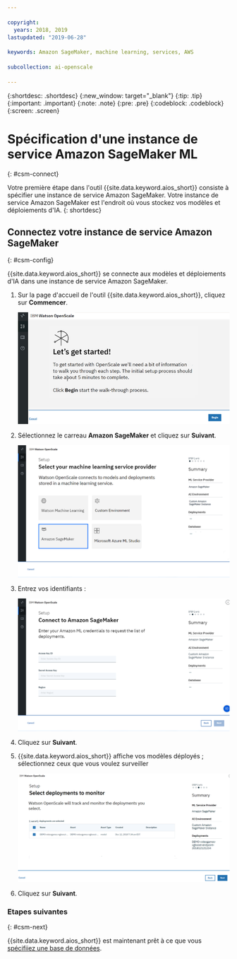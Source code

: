 ```yaml
---

copyright:
  years: 2018, 2019
lastupdated: "2019-06-28"

keywords: Amazon SageMaker, machine learning, services, AWS

subcollection: ai-openscale

---
```


{:shortdesc: .shortdesc}
{:new_window: target="_blank"}
{:tip: .tip}
{:important: .important}
{:note: .note}
{:pre: .pre}
{:codeblock: .codeblock}
{:screen: .screen}

# Spécification d'une instance de service Amazon SageMaker ML
{: #csm-connect}

Votre première étape dans l'outil {{site.data.keyword.aios_short}} consiste à spécifier une instance de service Amazon SageMaker. Votre instance de service Amazon SageMaker est l'endroit où vous stockez vos modèles et déploiements d'IA.
{: shortdesc}

## Connectez votre instance de service Amazon SageMaker
{: #csm-config}

{{site.data.keyword.aios_short}} se connecte aux modèles et déploiements d'IA dans une instance de service Amazon SageMaker.

1.  Sur la page d'accueil de l'outil {{site.data.keyword.aios_short}}, cliquez sur **Commencer**.

    ![Page d'accueil](images/gs-config-start.png)

1.  Sélectionnez le carreau **Amazon SageMaker** et cliquez sur **Suivant**.

    ![Sélection du service Amazon SageMaker](images/connect-sage.png)

1.  Entrez vos identifiants :

    ![Entrée des identifiants du service Amazon SageMaker](images/connect-sage-cred.png)

1.  Cliquez sur **Suivant**.

1.  {{site.data.keyword.aios_short}} affiche vos modèles déployés ; sélectionnez ceux que vous voulez surveiller

    ![Sélection des modèles déployés Amazon SageMaker](images/connect-sage-deploys.png)

1.  Cliquez sur **Suivant**.

### Etapes suivantes
{: #csm-next}

{{site.data.keyword.aios_short}} est maintenant prêt
à ce que vous [spécifiiez une base de données](/docs/services/ai-openscale?topic=ai-openscale-connect-db).
